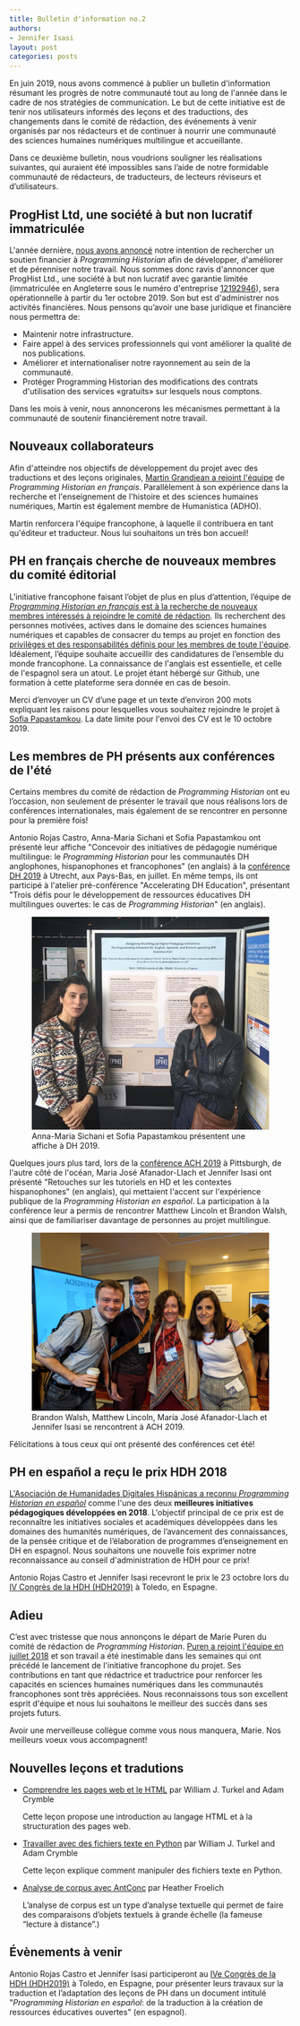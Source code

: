 ```yaml
---
title: Bulletin d'information no.2
authors:
- Jennifer Isasi
layout: post
categories: posts
---
```


En juin 2019, nous avons commencé à publier un bulletin d'information résumant les progrès de notre communauté tout au long de l'année dans le cadre de nos stratégies de communication. Le but de cette initiative est de tenir nos utilisateurs informés des leçons et des traductions, des changements dans le comité de rédaction, des événements à venir organisés par nos rédacteurs et de continuer à nourrir une communauté des sciences humaines numériques multilingue et accueillante.

Dans ce deuxième bulletin, nous voudrions souligner les réalisations suivantes, qui auraient été impossibles sans l’aide de notre formidable communauté de rédacteurs, de traducteurs, de lecteurs réviseurs et d’utilisateurs.



## ProgHist Ltd, une société à but non lucratif immatriculée 

L'année dernière, [nous avons annoncé](https://programminghistorian.org/fr/nous-soutenir) notre intention de rechercher un soutien financier à *Programming Historian* afin de développer, d'améliorer et de pérenniser notre travail. Nous sommes donc ravis d'annoncer que ProgHist Ltd., une société à but non lucratif avec garantie limitée (immatriculée en Angleterre sous le numéro d'entreprise [12192946](https://beta.companieshouse.gov.uk/company/12192946)), sera opérationnelle à partir du 1er octobre 2019. Son but est d'administrer nos activités financières. Nous pensons qu’avoir une base juridique et financière nous permettra de:

- Maintenir notre infrastructure.
- Faire appel à des services professionnels qui vont améliorer la qualité de nos publications.
- Améliorer et internationaliser notre rayonnement au sein de la communauté.
- Protéger Programming Historian des modifications des contrats d'utilisation des services «gratuits» sur lesquels nous comptons.

Dans les mois à venir, nous annoncerons les mécanismes permettant à la communauté de soutenir financièrement notre travail.



## Nouveaux collaborateurs

Afin d'atteindre nos objectifs de développement du projet avec des traductions et des leçons originales, [Martin Grandjean a rejoint l'équipe](https://programminghistorian.org/posts/welcome-martin-grandjean) de *Programming Historian en français*. Parallèlement à son expérience dans la recherche et l'enseignement de l'histoire et des sciences humaines numériques, Martin est également membre de Humanistica (ADHO).

Martin renforcera l'équipe francophone, à laquelle il contribuera en tant qu'éditeur et traducteur. Nous lui souhaitons un très bon accueil!



## PH en français cherche de nouveaux membres du comité éditorial

L’initiative francophone faisant l’objet de plus en plus d’attention, l’équipe de  [*Programming Historian en français* est à la recherche de nouveaux membres intéressés à rejoindre le comité de rédaction](https://programminghistorian.org/posts/call-for-fr-members). Ils recherchent des personnes motivées, actives dans le domaine des sciences humaines numériques et capables de consacrer du temps au projet en fonction des [privilèges et des responsabilités définis pour les membres de toute l'équipe](https://github.com/programminghistorian/jekyll/wiki/Privileges-and-Responsibilities-of-Membership). Idéalement, l’équipe souhaite accueillir des candidatures de l’ensemble du monde francophone. La connaissance de l'anglais est essentielle, et celle de l'espagnol sera un atout. Le projet étant hébergé sur Github, une formation à cette plateforme sera donnée en cas de besoin.

Merci d’envoyer un CV d’une page et un texte d’environ 200 mots expliquant les raisons pour lesquelles vous souhaitez rejoindre le projet à [Sofia Papastamkou](mailto:sofia.papastamkou@gmail.com). La date limite pour l'envoi des CV est le 10 octobre 2019.



## Les membres de PH présents aux conférences de l'été

Certains membres du comité de rédaction de *Programming Historian* ont eu l’occasion, non seulement de présenter le travail que nous réalisons lors de conférences internationales, mais également de se rencontrer en personne pour la première fois!

Antonio Rojas Castro, Anna-Maria Sichani et Sofia Papastamkou ont présenté leur affiche "Concevoir des initiatives de pédagogie numérique multilingue: le *Programming Historian* pour les communautés DH anglophones, hispanophones et francophones" (en anglais) à la [conférence DH 2019](https://dh2019.adho.org) à Utrecht, aux Pays-Bas, en juillet. En même temps, ils ont participé à l'atelier pré-conférence "Accelerating DH Education", présentant "Trois défis pour le développement de ressources éducatives DH multilingues ouvertes: le cas de *Programming Historian*" (en anglais).

<p><figure><img src="/images/blog/dh-2019-poster.JPG" alt="
Une photo d'Anna-Maria Sichani et Sofia Papastamkou à côté de leur affiche à DH 2019."/><figcaption>Anna-Maria Sichani et Sofia Papastamkou présentent une affiche à DH 2019.</figcaption></figure></p>

Quelques jours plus tard, lors de la [conférence ACH 2019](http://ach2019.ach.org) à Pittsburgh, de l'autre côté de l'océan, Maria José Afanador-Llach et Jennifer Isasi ont présenté "Retouches sur les tutoriels en HD et les contextes hispanophones" (en anglais), qui mettaient l'accent sur l'expérience publique de la *Programming Historian en español*. La participation à la conférence leur a permis de rencontrer Matthew Lincoln et Brandon Walsh, ainsi que de familiariser davantage de personnes au projet multilingue.

<p><figure><img src="/images/blog/ach-2019-presentation.jpg" alt="Une photo de Brandon Walsh, Matthew Lincoln, María José Afanador-Llach et Jennifer Isasi à ACH 2019."/><figcaption>Brandon Walsh, Matthew Lincoln, María José Afanador-Llach et Jennifer Isasi se rencontrent à ACH 2019.</figcaption></figure></p>
Félicitations à tous ceux qui ont présenté des conférences cet été!



## PH en español a reçu le prix HDH 2018

[L'Asociación de Humanidades Digitales Hispánicas a reconnu *Programming Historian en español*](https://programminghistorian.org/posts/premio-hdh-2018) comme l'une des deux **meilleures initiatives pédagogiques développées en 2018**. L'objectif principal de ce prix est de reconnaître les initiatives sociales et académiques développées dans les domaines des humanités numériques, de l’avancement des connaissances, de la pensée critique et de l’élaboration de programmes d’enseignement en DH en espagnol. Nous souhaitons une nouvelle fois exprimer notre reconnaissance au conseil d'administration de HDH pour ce prix!

Antonio Rojas Castro et Jennifer Isasi recevront le prix le 23 octobre lors du [IV Congrès de la HDH (HDH2019)](https://eventos.uclm.es/24964/detail/iv-congreso-internacional-de-la-asociacion-de-humanidades-digitales-hispanicas.html) à Toledo, en Espagne.



## Adieu

C’est avec tristesse que nous annonçons le départ de Marie Puren du comité de rédaction de *Programming Historian*. [Puren a rejoint l'équipe en juillet 2018](https://programminghistorian.org/posts/FR-team) et son travail a été inestimable dans les semaines qui ont précédé le lancement de l'initiative francophone du projet. Ses contributions en tant que rédactrice et traductrice pour renforcer les capacités en sciences humaines numériques dans les communautés francophones sont très appréciées. Nous reconnaissons tous son excellent esprit d'équipe et nous lui souhaitons le meilleur des succès dans ses projets futurs.

Avoir une merveilleuse collègue comme vous nous manquera, Marie. Nos meilleurs voeux vous accompagnent!



## Nouvelles leçons et tradutions

- [Comprendre les pages web et le HTML](https://programminghistorian.org/fr/lecons/comprendre-les-pages-web) par William J. Turkel and Adam Crymble

  Cette leçon propose une introduction au langage HTML et à la structuration des pages web.

- [Travailler avec des fichiers texte en Python](https://programminghistorian.org/fr/lecons/travailler-avec-des-fichiers-texte) par William J. Turkel and Adam Crymble

  Cette leçon explique comment manipuler des fichiers texte en Python.

- [Analyse de corpus avec AntConc](https://programminghistorian.org/fr/lecons/analyse-corpus-antconc) par Heather Froelich

  L’analyse de corpus est un type d’analyse textuelle qui permet de faire des comparaisons d’objets textuels à grande échelle (la fameuse “lecture à distance”.) 



## Évènements à venir 
Antonio Rojas Castro et Jennifer Isasi participeront au [IVe Congrès de la HDH (HDH2019)](https://eventos.uclm.es/24964/detail/iv-congreso-internacional-de-la-asociacion-de-humanidades-digitales-hispanicas.html) à Toledo, en Espagne, pour présenter leurs travaux sur la traduction et l’adaptation des leçons de PH dans un document intitulé  "*Programming Historian en español*: de la traduction à la création de ressources éducatives ouvertes" (en espagnol). 
